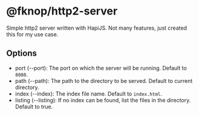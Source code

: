 # @fknop/http2-server

Simple http2 server written with HapiJS. Not many features, just created this for my use case.

## Options

* port (--port): The port on which the server will be running. Default to `8080`.
* path (--path): The path to the directory to be served. Default to current directory.
* index (--index): The index file name. Default to `index.html`.
* listing (--listing): If no index can be found, list the files in the directory. Default to true.
